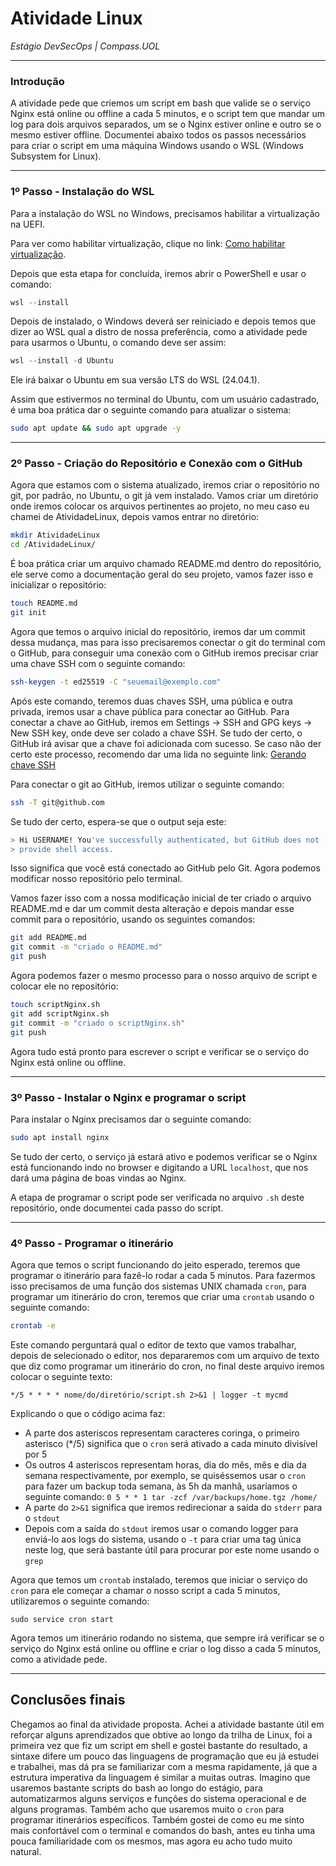 # Atividade Linux
*Estágio DevSecOps | Compass.UOL*

---
### Introdução

A atividade pede que criemos um script em bash que valide se o serviço Nginx está online ou offline a cada 5 minutos, e o script tem que mandar um log para dois arquivos separados, um se o Nginx estiver online e outro se o mesmo estiver offline.
Documentei abaixo todos os passos necessários para criar o script em uma máquina Windows usando o WSL (Windows Subsystem for Linux).

---

### 1º Passo - Instalação do WSL

Para a instalação do WSL no Windows, precisamos habilitar a virtualização na UEFI.

Para ver como habilitar virtualização, clique no link: [Como habilitar virtualização](https://support.microsoft.com/pt-br/windows/habilitar-a-virtualiza%C3%A7%C3%A3o-no-windows-c5578302-6e43-4b4b-a449-8ced115f58e1).

Depois que esta etapa for concluída, iremos abrir o PowerShell e usar o comando:

```powershell
wsl --install
```

Depois de instalado, o Windows deverá ser reiniciado e depois temos que dizer ao WSL qual a distro de nossa preferência, como a atividade pede para usarmos o Ubuntu, o comando deve ser assim:

```powershell
wsl --install -d Ubuntu
```

Ele irá baixar o Ubuntu em sua versão LTS do WSL (24.04.1).

Assim que estivermos no terminal do Ubuntu, com um usuário cadastrado, é uma boa prática dar o seguinte comando para atualizar o sistema:
```bash
sudo apt update && sudo apt upgrade -y
```

---

### 2º Passo - Criação do Repositório e Conexão com o GitHub

Agora que estamos com o sistema atualizado, iremos criar o repositório no git, por padrão, no Ubuntu, o git já vem instalado.
Vamos criar um diretório onde iremos colocar os arquivos pertinentes ao projeto, no meu caso eu chamei de AtividadeLinux, depois vamos entrar no diretório:

```bash
mkdir AtividadeLinux
cd /AtividadeLinux/
```
É boa prática criar um arquivo chamado README.md dentro do repositório, ele serve como a documentação geral do seu projeto, vamos fazer isso e inicializar o repositório:

```bash
touch README.md
git init
```

Agora que temos o arquivo inicial do repositório, iremos dar um commit dessa mudança, mas para isso precisaremos conectar o git do terminal com o GitHub, para conseguir uma conexão com o GitHub iremos precisar criar uma chave SSH com o seguinte comando:

```bash
ssh-keygen -t ed25519 -C "seuemail@exemplo.com"
```

Após este comando, teremos duas chaves SSH, uma pública e outra privada, iremos usar a chave pública para conectar ao GitHub.
Para conectar a chave ao GitHub, iremos em Settings -> SSH and GPG keys -> New SSH key, onde deve ser colado a chave SSH. Se tudo der certo, o GitHub irá avisar que a chave foi adicionada com sucesso.
Se caso não der certo este processo, recomendo dar uma lida no seguinte link: [Gerando chave SSH](https://docs.github.com/pt/authentication/connecting-to-github-with-ssh/generating-a-new-ssh-key-and-adding-it-to-the-ssh-agent)

Para conectar o git ao GitHub, iremos utilizar o seguinte comando:

```bash
ssh -T git@github.com
```

Se tudo der certo, espera-se que o output seja este:

```bash
> Hi USERNAME! You've successfully authenticated, but GitHub does not
> provide shell access.
```

Isso significa que você está conectado ao GitHub pelo Git. Agora podemos modificar nosso repositório pelo terminal.

Vamos fazer isso com a nossa modificação inicial de ter criado o arquivo README.md e dar um commit desta alteração e depois mandar esse commit para o repositório, usando os seguintes comandos:

```bash
git add README.md
git commit -m "criado o README.md"
git push
```

Agora podemos fazer o mesmo processo para o nosso arquivo de script e colocar ele no repositório:

```bash
touch scriptNginx.sh
git add scriptNginx.sh
git commit -m "criado o scriptNginx.sh"
git push
```
Agora tudo está pronto para escrever o script e verificar se o serviço do Nginx está online ou offline.

---

### 3º Passo - Instalar o Nginx e programar o script

Para instalar o Nginx precisamos dar o seguinte comando:

```bash
sudo apt install nginx
```

Se tudo der certo, o serviço já estará ativo e podemos verificar se o Nginx está funcionando indo no browser e digitando a URL `localhost`, que nos dará uma página de boas vindas ao Nginx.

A etapa de programar o script pode ser verificada no arquivo `.sh` deste repositório, onde documentei cada passo do script.

---

### 4º Passo - Programar o itinerário

Agora que temos o script funcionando do jeito esperado, teremos que programar o itinerário para fazê-lo rodar a cada 5 minutos. Para fazermos isso precisamos de uma função dos sistemas UNIX chamada `cron`, para programar um itinerário do cron, teremos que criar uma `crontab` usando o seguinte comando:

```bash
crontab -e
```

Este comando perguntará qual o editor de texto que vamos trabalhar, depois de selecionado o editor, nos depararemos com um arquivo de texto que diz como programar um itinerário do cron, no final deste arquivo iremos colocar o seguinte texto:

```
*/5 * * * * nome/do/diretório/script.sh 2>&1 | logger -t mycmd
```

Explicando o que o código acima faz:
* A parte dos asteriscos representam caracteres coringa, o primeiro asterisco (*/5) significa que o `cron` será ativado a cada minuto divisível por 5
* Os outros 4 asteriscos representam horas, dia do mês, mês e dia da semana respectivamente, por exemplo, se quiséssemos usar o `cron` para fazer um backup toda semana, às 5h da manhã, usaríamos o seguinte comando: `0 5 * * 1 tar -zcf /var/backups/home.tgz /home/`
* A parte do `2>&1` significa que iremos redirecionar a saída do `stderr` para o `stdout`
* Depois com a saída do `stdout` iremos usar o comando logger para enviá-lo aos logs do sistema, usando o `-t` para criar uma tag única neste log, que será bastante útil para procurar por este nome usando o `grep`

Agora que temos um `crontab` instalado, teremos que iniciar o serviço do `cron` para ele começar a chamar o nosso script a cada 5 minutos, utilizaremos o seguinte comando:

```
sudo service cron start
```

Agora temos um itinerário rodando no sistema, que sempre irá verificar se o serviço do Nginx está online ou offline e criar o log disso a cada 5 minutos, como a atividade pede.

---

## Conclusões finais

Chegamos ao final da atividade proposta. Achei a atividade bastante útil em reforçar alguns aprendizados que obtive ao longo da trilha de Linux, foi a primeira vez que fiz um script em shell e gostei bastante do resultado, a sintaxe difere um pouco das linguagens de programação que eu já estudei e trabalhei, mas dá pra se familiarizar com a mesma rapidamente, já que a estrutura imperativa da linguagem é similar a muitas outras.
Imagino que usaremos bastante scripts do bash ao longo do estágio, para automatizarmos alguns serviços e funções do sistema operacional e de alguns programas. Também acho que usaremos muito o `cron` para programar itinerários específicos.
Também gostei de como eu me sinto mais confortável com o terminal e comandos do bash, antes eu tinha uma pouca familiaridade com os mesmos, mas agora eu acho tudo muito natural.
